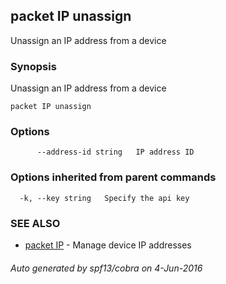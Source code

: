 ## packet IP unassign

Unassign an IP address from a device

### Synopsis


Unassign an IP address from a device

```
packet IP unassign
```

### Options

```
      --address-id string   IP address ID
```

### Options inherited from parent commands

```
  -k, --key string   Specify the api key
```

### SEE ALSO
* [packet IP](packet_IP.md)	 - Manage device IP addresses

###### Auto generated by spf13/cobra on 4-Jun-2016
